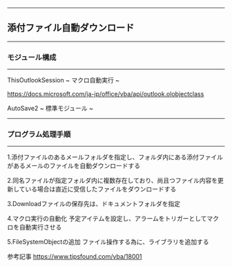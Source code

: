----------------------------------------------------------------------

## 添付ファイル自動ダウンロード

----------------------------------------------------------------------

### モジュール構成

----------------------------------------------------------------------

ThisOutlookSession  ~ マクロ自動実行 ~

https://docs.microsoft.com/ja-jp/office/vba/api/outlook.olobjectclass

AutoSave2 ~ 標準モジュール ~

----------------------------------------------------------------------

### プログラム処理手順

----------------------------------------------------------------------

1.添付ファイルのあるメールフォルダを指定し、フォルダ内にある添付ファイルがあるメールのファイルを自動ダウンロードする

2.同名ファイルが指定フォルダ内に複数存在しており、尚且つファイル内容を更新している場合は直近に受信したファイルをダウンロードする

3.Downloadファイルの保存先は、ドキュメントフォルダを指定

4.マクロ実行の自動化
予定アイテムを設定し、アラームをトリガーとしてマクロを自動実行させる

5.FileSystemObjectの追加
ファイル操作する為に、ライブラリを追加する

参考記事
https://www.tipsfound.com/vba/18001
